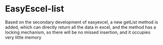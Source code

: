 # EasyEscel-list
Based on the secondary development of easyexcel, a new getList method is added, which can directly return all the data in excel, and the method has a locking mechanism, so there will be no missed insertion, and it occupies very little memory
